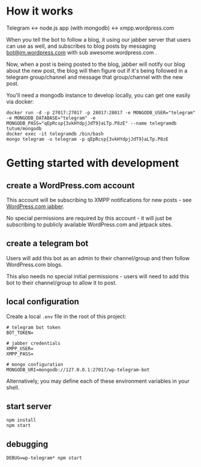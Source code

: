 # How it works

Telegram <-> node.js app (with mongodb) <-> xmpp.wordpress.com

When you tell the bot to follow a blog, it using our jabber server that users can use as well, and subscribes to blog posts by messaging bot@im.wordpress.com with sub awesome.wordpress.com .

Now, when a post is being posted to the blog, jabber will notify our blog about the new post, the blog will then figure out if it's being followed in a telegram group/channel and message that group/channel with the new post.

You'll need a mongodb instance to develop locally, you can get one easily via docker:
```shell
docker run -d -p 27017:27017 -p 28017:28017 -e MONGODB_USER="telegram" -e MONGODB_DATABASE="telegram" -e MONGODB_PASS="qEpRcsp{3vkHYdpjJdT9}aLTp.P8zE" --name telegramdb tutum/mongodb
docker exec -it telegramdb /bin/bash
mongo telegram -u telegram -p qEpRcsp{3vkHYdpjJdT9}aLTp.P8zE
```
# Getting started with development

## create a WordPress.com account

This account will be subscribing to XMPP notifications for new posts - see [WordPress.com jabber](https://en.support.wordpress.com/jabber/).

No special permissions are required by this account - it will just be subscribing to publicly available WordPress.com and jetpack sites.

## create a telegram bot

Users will add this bot as an admin to their channel/group and then follow WordPress.com blogs.

This also needs no special initial permissions - users will need to add this bot to their channel/group to allow it to post.

## local configuration

Create a local `.env` file in the root of this project:

```shell
# telegram bot token
BOT_TOKEN=

# jabber credentials
XMPP_USER=
XMPP_PASS=

# mongo configuration
MONGODB_URI=mongodb://127.0.0.1:27017/wp-telegram-bot
```

Alternatively, you may define each of these environment variables in your shell.

## start server

```shell
npm install
npm start
```
## debugging

```shell
DEBUG=wp-telegram* npm start
```
